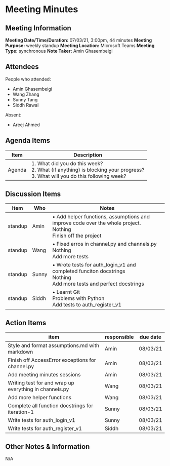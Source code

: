 # Meeting Minutes
## Meeting Information
**Meeting Date/Time/Duration:** 07/03/21, 3:00pm, 44 minutes
**Meeting Purpose:** weekly standup
**Meeting Location:** Microsoft Teams
**Meeting Type:** synchronous
**Note Taker:** Amin Ghasembeigi

## Attendees
People who attended:
- Amin Ghasembeigi
- Wang Zhang
- Sunny Tang
- Siddh Rawal

Absent:
- Areej Ahmed

## Agenda Items
Item | Description
---- | ----
Agenda | 1. What did you do this week?<br>2. What (if anything) is blocking your progress?<br>3. What will you do this following week?

## Discussion Items
Item | Who | Notes |
---- | ---- | ---- |
standup | Amin | • Add helper functions, assumptions and improve code over the whole project.<br> Nothing <br> Finish off the project|
standup | Wang | • Fixed erros in channel.py and channels.py <br> Nothing <br> Add more tests|
standup | Sunny | • Wrote tests for auth_login_v1 and completed funciton docstrings<br> Nothing <br> Add more tests and perfect docstrings|
standup | Siddh | • Learnt Git<br> Problems with Python <br> Add tests to auth_register_v1 |

## Action Items
item | responsible | due date |
| ---- | ---- | ---- |
Style and format assumptions.md with markdown | Amin | 08/03/21 ||
Finish off AccessError exceptions for channel.py | Amin | 08/03/21 ||
Add meeting minutes sessions | Amin | 08/03/21 ||
Writing test for and wrap up everything in channels.py | Wang | 08/03/21 ||
Add more helper functions | Wang | 08/03/21 ||
Complete all function docstrings for iteration-1 | Sunny | 08/03/21 ||
Write tests for auth_login_v1| Sunny | 08/03/21 ||
Write tests for auth_register_v1| Siddh | 08/03/21 ||

## Other Notes & Information
N/A